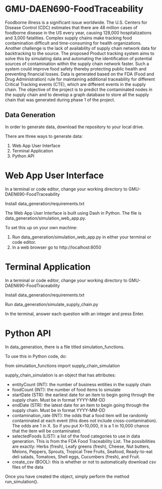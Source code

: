 # GMU-DAEN690-FoodTraceability

Foodborne illness is a significant issue worldwide. The U.S. Centers for Disease Control (CDC) estimates that there are 48 million cases of foodborne disease in the US every year, causing 128,000 hospitalizations and 3,000 fatalities. Complex supply chains make tracking food contamination difficult and time-consuming for health organizations. Another challenge is the lack of availability of supply chain network data for backtracking to the source. The proposed Product tracking system aims to solve this by simulating data and automating the identification of potential sources of contamination within the supply chain network faster. Such a system could improve food safety thereby protecting public health and preventing financial losses. Data is generated based on the FDA (Food and Drug Administration) rule for maintaining additional traceability for different Critical Tracking events (CTE), which are different events in the supply chain. The objective of the project is to predict the contaminated nodes in the supply chain and to develop a graph database to store all the supply chain that was generated during phase 1 of the project. 

## Data Generation

In order to generate data, download the repository to your local drive. 

There are three ways to generate data:

1. Web App User Interface
2. Terminal Application
3. Python API

# Web App User Interface

In a terminal or code editor, change your working directory to GMU-DAEN690-FoodTraceability

Install data_generation/requirements.txt

The Web App User Interface is built using Dash in Python. The file is data_generation/simulation_web_app.py.

To set this up on your own machine:
1. Run data_generation/simulation_web_app.py in either your terminal or code editor.
2. In a web browser go to http://localhost:8050

# Terminal Application

In a terminal or code editor, change your working directory to GMU-DAEN690-FoodTraceability

Install data_generation/requirements.txt

Run data_generation/simulate_supply_chain.py

In the terminal, answer each question with an integer and press Enter.

# Python API

In data_generation, there is a file titled simulation_functions.

To use this in Python code, do:

from simulation_functions import supply_chain_simulation

supply_chain_simulation is an object that has attributes:
- entityCount (INT): the number of business entities in the supply chain 
- foodCount (INT): the number of food items to simulate 
- startDate (STR): the earliest date for an item to begin going through the supply chain. Must be in format YYYY-MM-DD 
- endDate (STR): the latest date for an item to begin going through the supply chain. Must be in format YYYY-MM-DD 
- contamination_rate (INT): the odds that a food item will be randomly contaminated at each event (this does not include cross-contamination). The odds are 1 in X. So if you put X=10,000, it is a 1 in 10,000 chance that the item will be contaminated. 
- selectedFoods (LIST): a list of the food categories to use in data generation. This is from the FDA Food Traceability List. The possibilities are exactly: Herbs (fresh), Leafy greens (fresh), Cheese, Nut butters, Melons, Peppers, Sprouts, Tropical Tree Fruits, Seafood, Ready-to-eat deli salads, Tomatoes, Shell eggs, Cucumbers (fresh), and Fruit.
- create_csv (BOOL): this is whether or not to automatically download csv files of the data

Once you have created the object, simply perform the method run_simulation().




